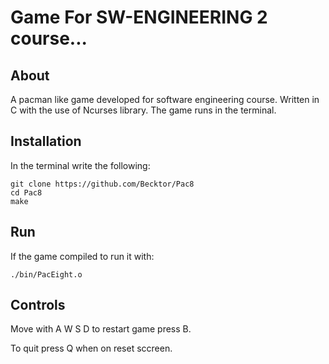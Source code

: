 # Game For SW-ENGINEERING 2 course...

## About
A pacman like game developed for software engineering course.
Written in C with the use of Ncurses library.
The game runs in the terminal.

## Installation
In the terminal write the following:
```
git clone https://github.com/Becktor/Pac8
cd Pac8
make
```

## Run
If the game compiled to run it with:
```
./bin/PacEight.o
```
## Controls

Move with A W S D to restart game press B.

To quit press Q when on reset sccreen.
